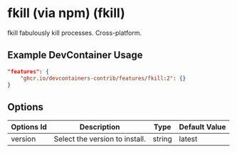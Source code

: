 
# fkill (via npm) (fkill)

fkill fabulously kill processes. Cross-platform.

## Example DevContainer Usage

```json
"features": {
    "ghcr.io/devcontainers-contrib/features/fkill:2": {}
}
```

## Options

| Options Id | Description | Type | Default Value |
|-----|-----|-----|-----|
| version | Select the version to install. | string | latest |


